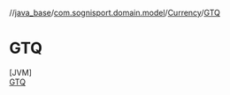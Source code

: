 //[java_base](../../../../index.md)/[com.sognisport.domain.model](../../index.md)/[Currency](../index.md)/[GTQ](index.md)

# GTQ

[JVM]\
[GTQ](index.md)
